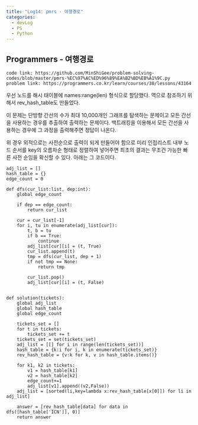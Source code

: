 ```yaml
---
title: "Log14: pmrs - 여행경로"
categories:
  - devLog
  - PS
  - Python
---
```

## Programmers - 여행경로

```
code link: https://github.com/MinShiGee/problem-solving-codes/blob/master/pmrs-%EC%97%AC%ED%96%89%EA%B2%BD%EB%A1%9C.py
problem link: https://programmers.co.kr/learn/courses/30/lessons/43164
```
우선 노드를 해시 태이블에 names:range(len) 형식으로 할당했다.
역으로 참조하기 위해서 rev_hash_table도 만들었다.

이 문제는 단방향 간선의 수가 최대 10,000개인 그래프를 탐색하는 문제이고 모든 간선을 사용하는 경우를 추출하여 출력하는 문제이다.
백트래킹을 이용해서 모든 간선을 사용하는 경우에 그 과정을 출력해주면 정답이 나온다.

위 경우 외적으로는 사전순으로 출력이 되게 만들어야 함으로 미리 인접리스트 내부 노드 순서를 key의 오름차순 형태로 정렬하여 넣어주면 최초의 결과는 무조건 가능한 빠른 사전 순임을 확신할 수 있다. 아래는 그 코드이다.

```
adj_list = []
hash_table = {}
edge_count = 0

def dfs(cur_list:list, dep:int):
    global edge_count

    if dep == edge_count:
        return cur_list

    cur = cur_list[-1]
    for i, tu in enumerate(adj_list[cur]):
        t, b = tu
        if b == True:
            continue
        adj_list[cur][i] = (t, True)
        cur_list.append(t)
        tmp = dfs(cur_list, dep + 1)
        if not tmp == None:
            return tmp

        cur_list.pop()
        adj_list[cur][i] = (t, False)


def solution(tickets):
    global adj_list
    global hash_table
    global edge_count

    tickets_set = []
    for t in tickets:
        tickets_set += t
    tickets_set = set(tickets_set)
    adj_list = [[] for i in range(len(tickets_set))]
    hash_table = {k:i for i, k in enumerate(tickets_set)}
    rev_hash_table = {v:k for k, v in hash_table.items()}

    for k1, k2 in tickets:
        v1 = hash_table[k1]
        v2 = hash_table[k2]
        edge_count+=1
        adj_list[v1].append((v2,False))
    adj_list = [sorted(li,key=lambda x:rev_hash_table[x[0]]) for li in adj_list]

    answer = [rev_hash_table[data] for data in dfs([hash_table['ICN']], 0)]
    return answer
```